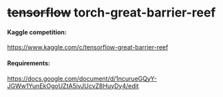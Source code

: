 # ~~tensorflow~~ torch-great-barrier-reef

#### Kaggle competition:
https://www.kaggle.com/c/tensorflow-great-barrier-reef

#### Requirements:
https://docs.google.com/document/d/1ncurueGQyY-JGWw1YunEkOgoUZtA5ivJUcvZ8HuyDy4/edit
